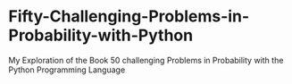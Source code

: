# Fifty-Challenging-Problems-in-Probability-with-Python
My Exploration of the Book 50 challenging Problems in Probability with the Python Programming Language
